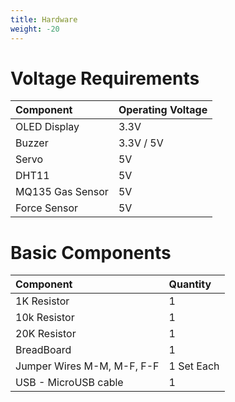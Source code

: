 ```yaml
---
title: Hardware
weight: -20
---
```


# Voltage Requirements
| Component | Operating Voltage |
| :-- | :-- |
| OLED Display | 3.3V |
| Buzzer | 3.3V / 5V |
| Servo | 5V |
| DHT11 | 5V |
| MQ135 Gas Sensor | 5V |
| Force Sensor | 5V |

# Basic Components 
| Component | Quantity |
| :-- | :-- |
| 1K Resistor | 1 |
| 10k Resistor | 1 |
| 20K Resistor | 1 |
| BreadBoard | 1 |
| Jumper Wires M-M, M-F, F-F| 1 Set Each |
| USB - MicroUSB cable | 1 |